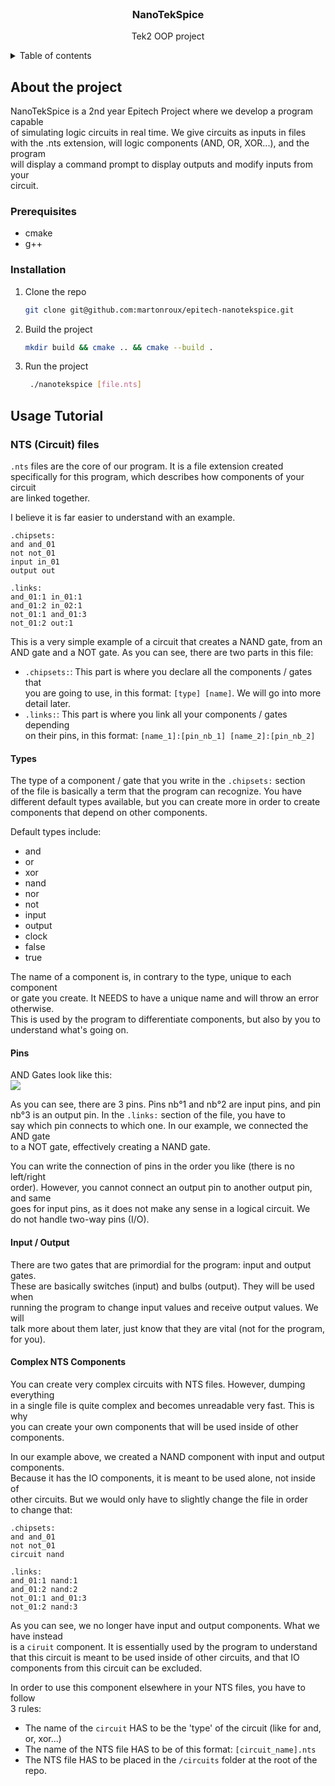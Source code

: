 <br>
    <h3 align="center">NanoTekSpice</h3>
    <p align="center">Tek2 OOP project</p>
<details>
    <summary>Table of contents</summary>
    <ol>
        <li>
            <a href="#about-the-project">About the project</a>
            <ul>
                <li><a href="#built-with">Built with</a></li>
            </ul>
        </li>
        <li>
            <a href="#getting-started">Getting started</a>
            <ul>
                <li><a href="#prerequisites">Prerequisites</a></li>
                <li><a href="#installation">Installation</a></li>
            </ul>        
</li>
    </ol>
</details>

## About the project

NanoTekSpice is a 2nd year Epitech Project where we develop a program capable  
of simulating logic circuits in real time. We give circuits as inputs in files  
with the .nts extension, will logic components (AND, OR, XOR...), and the program  
will display a command prompt to display outputs and modify inputs from your  
circuit.

### Prerequisites

* cmake
* g++

### Installation

1. Clone the repo
   ```sh
   git clone git@github.com:martonroux/epitech-nanotekspice.git
   
2. Build the project
   ```sh
   mkdir build && cmake .. && cmake --build .
   ```

3. Run the project
   ```sh
    ./nanotekspice [file.nts]
    ```

## Usage Tutorial

### NTS (Circuit) files

``.nts`` files are the core of our program. It is a file extension created  
specifically for this program, which describes how components of your circuit  
are linked together.  

I believe it is far easier to understand with an example.  

```
.chipsets:
and and_01
not not_01
input in_01
output out

.links:
and_01:1 in_01:1
and_01:2 in_02:1
not_01:1 and_01:3
not_01:2 out:1
```

This is a very simple example of a circuit that creates a NAND gate, from an  
AND gate and a NOT gate. As you can see, there are two parts in this file:  

- ``.chipsets:``: This part is where you declare all the components / gates that  
you are going to use, in this format: ``[type] [name]``. We will go into more  
detail later.
- ``.links:``: This part is where you link all your components / gates depending  
on their pins, in this format: ``[name_1]:[pin_nb_1] [name_2]:[pin_nb_2]``  

#### Types

The type of a component / gate that you write in the ``.chipsets:`` section  
of the file is basically a term that the program can recognize. You have  
different default types available, but you can create more in order to create  
components that depend on other components.


Default types include:  
- and
- or
- xor
- nand
- nor
- not
- input
- output
- clock
- false
- true

The name of a component is, in contrary to the type, unique to each component  
or gate you create. It NEEDS to have a unique name and will throw an error otherwise.  
This is used by the program to differentiate components, but also by you to  
understand what's going on.

#### Pins

AND Gates look like this:  
<img src="./assets/and_readme.png">

As you can see, there are 3 pins. Pins nb°1 and nb°2 are input pins, and pin  
nb°3 is an output pin. In the ``.links:`` section of the file, you have to  
say which pin connects to which one. In our example, we connected the AND gate  
to a NOT gate, effectively creating a NAND gate.

You can write the connection of pins in the order you like (there is no left/right  
order). However, you cannot connect an output pin to another output pin, and same  
goes for input pins, as it does not make any sense in a logical circuit. We  
do not handle two-way pins (I/O).

#### Input / Output

There are two gates that are primordial for the program: input and output gates.  
These are basically switches (input) and bulbs (output). They will be used when  
running the program to change input values and receive output values. We will  
talk more about them later, just know that they are vital (not for the program,  
for you).

#### Complex NTS Components

You can create very complex circuits with NTS files. However, dumping everything  
in a single file is quite complex and becomes unreadable very fast. This is why  
you can create your own components that will be used inside of other components.  

In our example above, we created a NAND component with input and output components.  
Because it has the IO components, it is meant to be used alone, not inside of  
other circuits. But we would only have to slightly change the file in order  
to change that:  

```
.chipsets:
and and_01
not not_01
circuit nand

.links:
and_01:1 nand:1
and_01:2 nand:2
not_01:1 and_01:3
not_01:2 nand:3
```

As you can see, we no longer have input and output components. What we have instead  
is a ``ciruit`` component. It is essentially used by the program to understand  
that this circuit is meant to be used inside of other circuits, and that IO  
components from this circuit can be excluded.

In order to use this component elsewhere in your NTS files, you have to follow  
3 rules:
- The name of the ``circuit`` HAS to be the 'type' of the circuit (like for and, or, xor...)
- The name of the NTS file HAS to be of this format: ``[circuit_name].nts``
- The NTS file HAS to be placed in the ``/circuits`` folder at the root of the repo.

